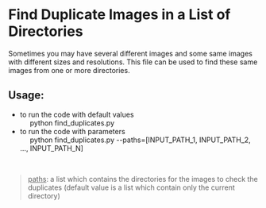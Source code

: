 # Find Duplicate Images in a List of Directories

Sometimes you may have several different images and some same images with different sizes and resolutions. This file can be used to find these same images from one or more directories. 

## Usage:
* to run the code with default values<br/>
&nbsp;&nbsp;&nbsp;&nbsp;&nbsp;python find_duplicates.py <br/>
* to run the code with parameters<br/>
&nbsp;&nbsp;&nbsp;&nbsp;&nbsp;python find_duplicates.py --paths=[INPUT_PATH_1, INPUT_PATH_2, ..., INPUT_PATH_N]
<br/>

><ins>paths</ins>: a list which contains the directories for the images to check the duplicates (default value is a list which contain only the current directory)
